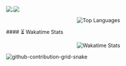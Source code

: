 <a href="https://github.com/anuraghazra/github-readme-stats">
  <img align="center" src="https://github-readme-stats.vercel.app/api?username=sina30&theme=tokyonight&hide_border=true&bg_color=0D1117"/>
</a>
<a href="https://github.com/anuraghazra/convoychat">
  <img align="center" src="https://github-readme-stats.vercel.app/api/top-langs/?username=sina30&layout=compact&theme=tokyonight&hide_border=true&bg_color=0D1117"/>
</a>
<p align="center">
  <img src="https://github-readme-stats.vercel.app/api/top-langs/?username=sina30&layout=compact&theme=tokyonight" alt="Top Languages" />
</p>
#### ⏳ Wakatime Stats
<p align="center">
  <img src="https://github-readme-stats.vercel.app/api/wakatime?username=Sina&theme=tokyonight" alt="Wakatime Stats" />
</p>

  ![github-contribution-grid-snake](https://user-images.githubusercontent.com/39227403/174198514-9fbf7789-f964-4f50-b147-cbd570889396.svg)
<!--
**Sina30/sina30** is a ✨ _special_ ✨ repository because its `README.md` (this file) appears on your GitHub profile.

Here are some ideas to get you started:

- 🔭 I’m currently working on ...
- 🌱 I’m currently learning ...
- 👯 I’m looking to collaborate on ...
- 🤔 I’m looking for help with ...
- 💬 Ask me about ...
- 📫 How to reach me: ...
- 😄 Pronouns: ...
- ⚡ Fun fact: ...
-->
